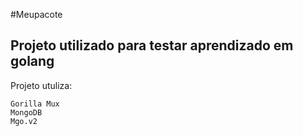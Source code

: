 #Meupacote


## Projeto utilizado para testar aprendizado em golang

Projeto utuliza:
```
Gorilla Mux
MongoDB
Mgo.v2
```